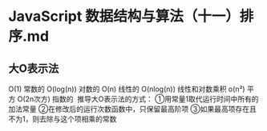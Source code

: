 # JavaScript 数据结构与算法（十一）排序.md

## 大O表示法
  O(1)  常数的
  O(log(n))  对数的
  O(n)  线性的
  O(nlog(n))  线性和对数乘积
  o(n²) 平方
  O(2n次方) 指数的
  ![]()
  推导大O表示法的方式：
    ①用常量1取代运行时间中所有的加法常量
    ②在修改后的运行次数函数中，只保留最高阶项
    ③如果最高项存在且不为1，则去除与这个项相乘的常数